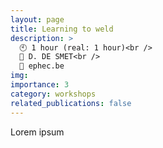 ```yaml
---
layout: page
title: Learning to weld
description: >
  🕙 1 hour (real: 1 hour)<br />
  👤 D. DE SMET<br />
  🔗 ephec.be
img:
importance: 3
category: workshops
related_publications: false
---
```


Lorem ipsum
